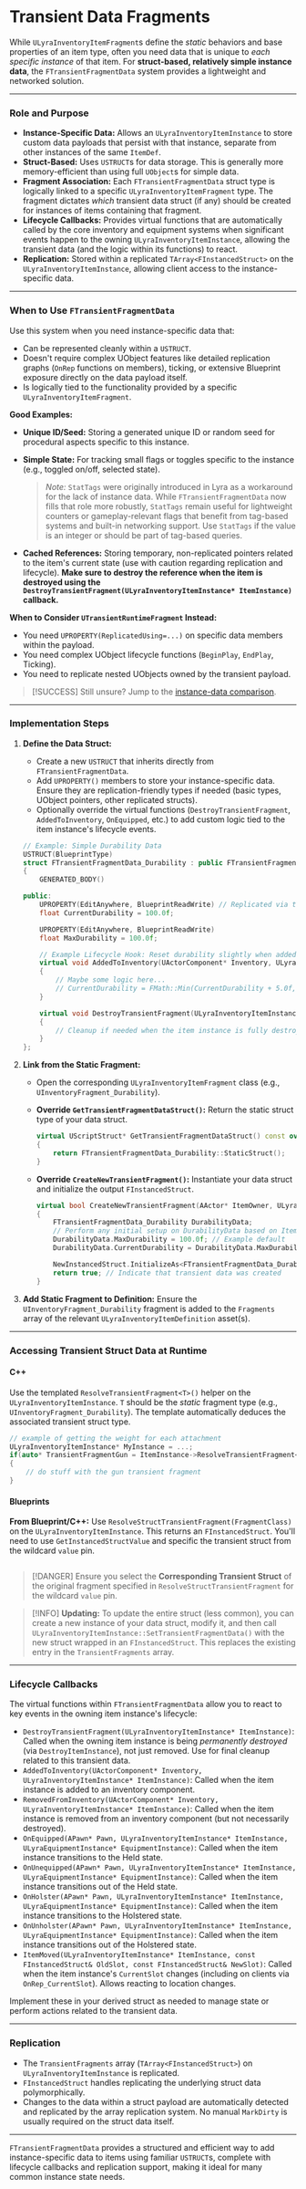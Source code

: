 # Transient Data Fragments

While `ULyraInventoryItemFragment`s define the _static_ behaviors and base properties of an item type, often you need data that is unique to _each specific instance_ of that item. For **struct-based, relatively simple instance data**, the `FTransientFragmentData` system provides a lightweight and networked solution.

***

### Role and Purpose

* **Instance-Specific Data:** Allows an `ULyraInventoryItemInstance` to store custom data payloads that persist with that instance, separate from other instances of the same `ItemDef`.
* **Struct-Based:** Uses `USTRUCT`s for data storage. This is generally more memory-efficient than using full `UObject`s for simple data.
* **Fragment Association:** Each `FTransientFragmentData` struct type is logically linked to a specific `ULyraInventoryItemFragment` type. The fragment dictates _which_ transient data struct (if any) should be created for instances of items containing that fragment.
* **Lifecycle Callbacks:** Provides virtual functions that are automatically called by the core inventory and equipment systems when significant events happen to the owning `ULyraInventoryItemInstance`, allowing the transient data (and the logic within its functions) to react.
* **Replication:** Stored within a replicated `TArray<FInstancedStruct>` on the `ULyraInventoryItemInstance`, allowing client access to the instance-specific data.

***

### When to Use `FTransientFragmentData`

Use this system when you need instance-specific data that:

* Can be represented cleanly within a `USTRUCT`.
* Doesn't require complex UObject features like detailed replication graphs (`OnRep` functions on members), ticking, or extensive Blueprint exposure directly on the data payload itself.
* Is logically tied to the functionality provided by a specific `ULyraInventoryItemFragment`.

**Good Examples:**

* **Unique ID/Seed:** Storing a generated unique ID or random seed for procedural aspects specific to this instance.
*   **Simple State:** For tracking small flags or toggles specific to the instance (e.g., toggled on/off, selected state).

    > _Note:_ `StatTags` were originally introduced in Lyra as a workaround for the lack of instance data. While `FTransientFragmentData` now fills that role more robustly, `StatTags` remain useful for lightweight counters or gameplay-relevant flags that benefit from tag-based systems and built-in networking support. Use `StatTags` if the value is an integer or should be part of tag-based queries.
* **Cached References:** Storing temporary, non-replicated pointers related to the item's current state (use with caution regarding replication and lifecycle). **Make sure to destroy the reference when the item is destroyed using the `DestroyTransientFragment(ULyraInventoryItemInstance* ItemInstance)`  callback.**

**When to Consider `UTransientRuntimeFragment` Instead:**

* You need `UPROPERTY(ReplicatedUsing=...)` on specific data members within the payload.
* You need complex UObject lifecycle functions (`BeginPlay`, `EndPlay`, Ticking).
* You need to replicate nested UObjects owned by the transient payload.

> [!SUCCESS]
> Still unsure? Jump to the [instance-data comparison](creating-custom-fragments.md#step-2-choose-and-define-instance-data-optional).

***

### Implementation Steps

1.  **Define the Data Struct:**

    * Create a new `USTRUCT` that inherits directly from `FTransientFragmentData`.
    * Add `UPROPERTY()` members to store your instance-specific data. Ensure they are replication-friendly types if needed (basic types, UObject pointers, other replicated structs).
    * Optionally override the virtual functions (`DestroyTransientFragment`, `AddedToInventory`, `OnEquipped`, etc.) to add custom logic tied to the item instance's lifecycle events.

    ```cpp
    // Example: Simple Durability Data
    USTRUCT(BlueprintType)
    struct FTransientFragmentData_Durability : public FTransientFragmentData
    {
        GENERATED_BODY()

    public:
        UPROPERTY(EditAnywhere, BlueprintReadWrite) // Replicated via the FInstancedStruct array
        float CurrentDurability = 100.0f;

        UPROPERTY(EditAnywhere, BlueprintReadWrite)
        float MaxDurability = 100.0f;

        // Example Lifecycle Hook: Reset durability slightly when added?
        virtual void AddedToInventory(UActorComponent* Inventory, ULyraInventoryItemInstance* ItemInstance) override
        {
            // Maybe some logic here...
            // CurrentDurability = FMath::Min(CurrentDurability + 5.0f, MaxDurability);
        }

        virtual void DestroyTransientFragment(ULyraInventoryItemInstance* ItemInstance) override
        {
            // Cleanup if needed when the item instance is fully destroyed
        }
    };
    ```
2. **Link from the Static Fragment:**
   * Open the corresponding `ULyraInventoryItemFragment` class (e.g., `UInventoryFragment_Durability`).
   *   **Override `GetTransientFragmentDataStruct()`:** Return the static struct type of your data struct.

       ```cpp
       virtual UScriptStruct* GetTransientFragmentDataStruct() const override
       {
           return FTransientFragmentData_Durability::StaticStruct();
       }
       ```
   *   **Override `CreateNewTransientFragment()`:** Instantiate your data struct and initialize the output `FInstancedStruct`.

       ```cpp
       virtual bool CreateNewTransientFragment(AActor* ItemOwner, ULyraInventoryItemInstance* ItemInstance, FInstancedStruct& NewInstancedStruct) override
       {
           FTransientFragmentData_Durability DurabilityData;
           // Perform any initial setup on DurabilityData based on ItemOwner or ItemInstance if needed
           DurabilityData.MaxDurability = 100.0f; // Example default
           DurabilityData.CurrentDurability = DurabilityData.MaxDurability;

           NewInstancedStruct.InitializeAs<FTransientFragmentData_Durability>(DurabilityData);
           return true; // Indicate that transient data was created
       }
       ```
3. **Add Static Fragment to Definition:** Ensure the `UInventoryFragment_Durability` fragment is added to the `Fragments` array of the relevant `ULyraInventoryItemDefinition` asset(s).

***

### Accessing Transient Struct Data at Runtime

<!-- tabs:start -->
#### **C++**
Use the templated `ResolveTransientFragment<T>()` helper on the `ULyraInventoryItemInstance`. `T` should be the _static_ fragment type (e.g., `UInventoryFragment_Durability`). The template automatically deduces the associated transient struct type.

```cpp
// example of getting the weight for each attachment
ULyraInventoryItemInstance* MyInstance = ...;
if(auto* TransientFragmentGun = ItemInstance->ResolveTransientFragment<UInventoryFragment_Gun>())
{
	// do stuff with the gun transient fragment
}
```


#### **Blueprints**
**From Blueprint/C++:** Use `ResolveStructTransientFragment(FragmentClass)` on the `ULyraInventoryItemInstance`. This returns an `FInstancedStruct`. You'll need to use `GetInstancedStructValue` and specific the transient struct from the wildcard `value` pin.

<img src=".gitbook/assets/image (27) (1) (1).png" alt="" title="">

> [!DANGER]
> Ensure you select the **Corresponding Transient Struct** of the original fragment specified in `ResolveStructTransientFragment` for the wildcard `value` pin.

<!-- tabs:end -->

> [!INFO]
> **Updating:** To update the entire struct (less common), you can create a new instance of your data struct, modify it, and then call `ULyraInventoryItemInstance::SetTransientFragmentData()` with the new struct wrapped in an `FInstancedStruct`. This replaces the existing entry in the `TransientFragments` array.

***

### Lifecycle Callbacks

The virtual functions within `FTransientFragmentData` allow you to react to key events in the owning item instance's lifecycle:

* `DestroyTransientFragment(ULyraInventoryItemInstance* ItemInstance)`: Called when the owning item instance is being _permanently destroyed_ (via `DestroyItemInstance`), not just removed. Use for final cleanup related to this transient data.
* `AddedToInventory(UActorComponent* Inventory, ULyraInventoryItemInstance* ItemInstance)`: Called when the item instance is added to an inventory component.
* `RemovedFromInventory(UActorComponent* Inventory, ULyraInventoryItemInstance* ItemInstance)`: Called when the item instance is removed from an inventory component (but not necessarily destroyed).
* `OnEquipped(APawn* Pawn, ULyraInventoryItemInstance* ItemInstance, ULyraEquipmentInstance* EquipmentInstance)`: Called when the item instance transitions to the Held state.
* `OnUnequipped(APawn* Pawn, ULyraInventoryItemInstance* ItemInstance, ULyraEquipmentInstance* EquipmentInstance)`: Called when the item instance transitions out of the Held state.
* `OnHolster(APawn* Pawn, ULyraInventoryItemInstance* ItemInstance, ULyraEquipmentInstance* EquipmentInstance)`: Called when the item instance transitions to the Holstered state.
* `OnUnholster(APawn* Pawn, ULyraInventoryItemInstance* ItemInstance, ULyraEquipmentInstance* EquipmentInstance)`: Called when the item instance transitions out of the Holstered state.
* `ItemMoved(ULyraInventoryItemInstance* ItemInstance, const FInstancedStruct& OldSlot, const FInstancedStruct& NewSlot)`: Called when the item instance's `CurrentSlot` changes (including on clients via `OnRep_CurrentSlot`). Allows reacting to location changes.

Implement these in your derived struct as needed to manage state or perform actions related to the transient data.

***

### Replication

* The `TransientFragments` array (`TArray<FInstancedStruct>`) on `ULyraInventoryItemInstance` is replicated.
* `FInstancedStruct` handles replicating the underlying struct data polymorphically.
* Changes to the data within a struct payload are automatically detected and replicated by the array replication system. No manual `MarkDirty` is usually required on the struct data itself.

***

`FTransientFragmentData` provides a structured and efficient way to add instance-specific data to items using familiar `USTRUCT`s, complete with lifecycle callbacks and replication support, making it ideal for many common instance state needs.
